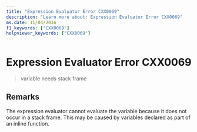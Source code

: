 ```yaml
---
title: "Expression Evaluator Error CXX0069"
description: "Learn more about: Expression Evaluator Error CXX0069"
ms.date: 11/04/2016
f1_keywords: ["CXX0069"]
helpviewer_keywords: ["CXX0069"]
---
```

# Expression Evaluator Error CXX0069

> variable needs stack frame

## Remarks

The expression evaluator cannot evaluate the variable because it does not occur in a stack frame. This may be caused by variables declared as part of an inline function.
